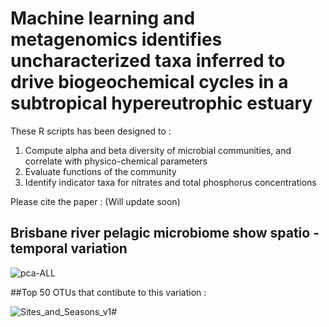  # Machine learning and metagenomics identifies uncharacterized taxa inferred to drive biogeochemical cycles in a subtropical hypereutrophic estuary


These R scripts has been designed to :
1. Compute alpha and beta diversity of microbial communities, and correlate with physico-chemical parameters
2. Evaluate functions of the community
3. Identify indicator taxa for nitrates and total phosphorus concentrations

Please cite the paper : (Will update soon)

## Brisbane river pelagic microbiome show spatio - temporal variation

![pca-ALL](https://github.com/aprabhu90/Brisbane-river-microbiome/assets/80237948/f76cf2ac-b10f-4d29-8646-8b84026595eb)

##Top 50 OTUs that contibute to this variation : 

![Sites_and_Seasons_v1](https://github.com/aprabhu90/Brisbane-river-microbiome/assets/80237948/401cf078-a1ef-48b2-a2cb-85d49dc5516c)#

